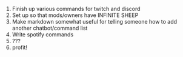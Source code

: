 1. Finish up various commands for twitch and discord
2. Set up so that mods/owners have INFINITE SHEEP
3. Make markdown somewhat useful for telling someone how to add another chatbot/command list
4. Write spotify commands
5. ???
6. profit!
